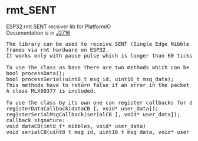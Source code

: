 # rmt_SENT
ESP32 rmt SENT receiver lib for PlatformIO<br>
Documentation is in <a href="https://dokumen.pub/qdownload/sent-single-edge-nibble-transmission-for-automotive-applications-j2716-2016-04.html">J2716</a><br>

<pre>
The library can be used to receive SENT (Single Edge Nibble Transmission)
frames via rmt hardware on ESP32.
It works only with pause pulse which is longer than 60 ticks which is used as end marker.

To use the class as base there are two methods which can be overrided:
bool processData();
bool processSerial(uint8_t msg_id, uint16_t msg_data);
This methods have to return false if an error in the packet is detected, else true. The nibbles are available in _nibbles array.
A class MLX90377 is included.

To use the class by its own one can register callbacks for data and serial messages.
registerDataCallback(dataCB [, void* user_data]);
registerSerialMsgCallback(serialCB [, void* user_data]);
callback signature:
void dataCB(int8_t* nibbles, void* user_data)
void serialCB(uint8_t msg_id, uint16_t msg_data, void* user_data)
</pre>

